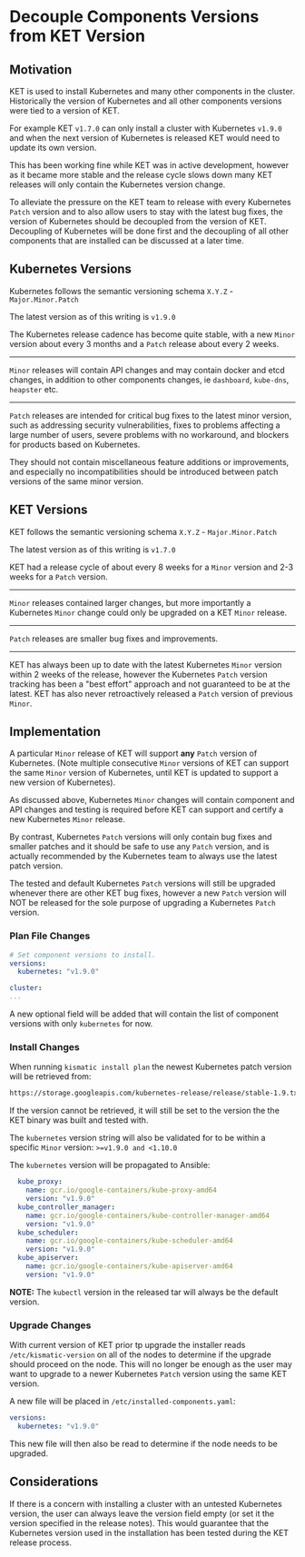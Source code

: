 # Decouple Components Versions from KET Version

## Motivation

KET is used to install Kubernetes and many other components in the cluster. Historically the version of Kubernetes and all other components versions were tied to a version of KET.

For example KET `v1.7.0` can only install a cluster with Kubernetes `v1.9.0` and when the next version of Kubernetes is released KET would need to update its own version.

This has been working fine while KET was in active development, however as it became more stable and the release cycle slows down many KET releases will only contain the Kubernetes version change.

To alleviate the pressure on the KET team to release with every Kubernetes `Patch` version and to also allow users to stay with the latest bug fixes, the version of Kubernetes should be decoupled from the version of KET.  
Decoupling of Kubernetes will be done first and the decoupling of all other components that are installed can be discussed at a later time.

## Kubernetes Versions

Kubernetes follows the semantic versioning schema `X.Y.Z` - `Major.Minor.Patch`

The latest version as of this writing is `v1.9.0`

The Kubernetes release cadence has become quite stable, with a new `Minor` version about every 3 months and a `Patch` release about every 2 weeks.

---

`Minor` releases will contain API changes and may contain docker and etcd changes, in addition to other components changes, ie `dashboard`, `kube-dns`, `heapster` etc.

---

`Patch` releases are intended for critical bug fixes to the latest minor version, such as addressing security vulnerabilities, fixes to problems affecting a large number of users, severe problems with no workaround, and blockers for products based on Kubernetes.

They should not contain miscellaneous feature additions or improvements, and especially no incompatibilities should be introduced between patch versions of the same minor version.

## KET Versions

KET follows the semantic versioning schema `X.Y.Z` - `Major.Minor.Patch`

The latest version as of this writing is `v1.7.0`

KET had a release cycle of about every 8 weeks for a `Minor` version and 2-3 weeks for a `Patch` version.

---

`Minor` releases contained larger changes, but more importantly a Kubernetes `Minor` change could only be upgraded on a KET `Minor` release.

---
`Patch` releases are smaller bug fixes and improvements.

---

KET has always been up to date with the latest Kubernetes `Minor` version within 2 weeks of the release, however the Kubernetes `Patch` version tracking has been a "best effort" approach and not guaranteed to be at the latest. KET has also never retroactively released a `Patch` version of previous `Minor`.

## Implementation

A particular `Minor` release of KET will support **any** `Patch` version of Kubernetes. (Note multiple consecutive `Minor` versions of KET can support the same `Minor` version of Kubernetes, until KET is updated to support a new version of Kubernetes).

As discussed above, Kubernetes `Minor` changes will contain component and API changes and testing is required before KET can support and certify a new Kubernetes `Minor` release.

By contrast, Kubernetes `Patch` versions will only contain bug fixes and smaller patches and it should be safe to use any `Patch` version, and is actually recommended by the Kubernetes team to always use the latest patch version.

The tested and default Kubernetes `Patch` versions will still be upgraded whenever there are other KET bug fixes, however a new `Patch` version will NOT be released for the sole purpose of upgrading a Kubernetes `Patch` version.

### Plan File Changes

``` yaml
# Set component versions to install.
versions:
  kubernetes: "v1.9.0"

cluster:
...
```

A new optional field will be added that will contain the list of component versions with only `kubernetes` for now.

### Install Changes

When running `kismatic install plan` the newest Kubernetes patch version will be retrieved from:

``` bash
https://storage.googleapis.com/kubernetes-release/release/stable-1.9.txt
```

If the version cannot be retrieved, it will still be set to the version the the KET binary was built and tested with.

The `kubernetes` version string will also be validated for to be within a specific `Minor` version: `>=v1.9.0 and <1.10.0`

The `kubernetes` version will be propagated to Ansible:
``` yaml
  kube_proxy:
    name: gcr.io/google-containers/kube-proxy-amd64
    version: "v1.9.0"
  kube_controller_manager:
    name: gcr.io/google-containers/kube-controller-manager-amd64
    version: "v1.9.0"
  kube_scheduler:
    name: gcr.io/google-containers/kube-scheduler-amd64
    version: "v1.9.0"
  kube_apiserver:
    name: gcr.io/google-containers/kube-apiserver-amd64
    version: "v1.9.0"
```

**NOTE:** The `kubectl` version in the released tar will always be the default version.

### Upgrade Changes

With current version of KET prior tp upgrade the installer reads `/etc/kismatic-version` on all of the nodes to determine if the upgrade should proceed on the node. This will no longer be enough as the user may want to upgrade to a newer Kubernetes `Patch` version using the same KET version.

A new file will be placed in `/etc/installed-components.yaml`:

``` yaml
versions:
  kubernetes: "v1.9.0"
```

This new file will then also be read to determine if the node needs to be upgraded.

## Considerations

If there is a concern with installing a cluster with an untested Kubernetes version, the user can always leave the version field empty (or set it the version specified in the release notes). This would guarantee that the Kubernetes version used in the installation has been tested during the KET release process.

